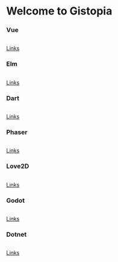 # Welcome to Gistopia

### Vue

![]()

[Links]()

### Elm

![]()

[Links]()

### Dart

![]()

[Links]()

### Phaser

![]()

[Links]()

### Love2D

![]()

[Links]()

### Godot

![]()

[Links]()

### Dotnet

![]()

[Links]()
